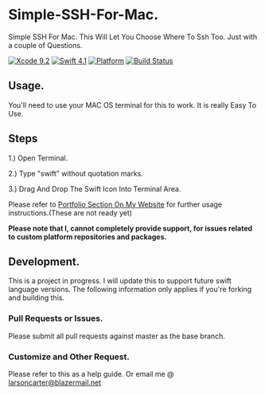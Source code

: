 # Simple-SSH-For-Mac.
Simple SSH For Mac. This Will Let You Choose Where To Ssh Too. Just with a couple of Questions.

[![Xcode 9.2](https://img.shields.io/badge/Xcode-9-blue.svg)](https://developer.apple.com/xcode/)
[![Swift 4.1](https://img.shields.io/badge/Swift-4-blue.svg)](https://swift.org/)
[![Platform](https://img.shields.io/badge/platforms-macOS-blue.svg)](https://developer.apple.com/platforms/)
[![Build Status](https://travis-ci.org/attaswift/Attabench.svg?branch=master)](https://travis-ci.org/attaswift/Attabench)

## Usage.

You'll need to use your MAC OS terminal for this to work. It is really Easy To Use.

##  Steps

1.) Open Terminal.

2.) Type "swift" without quotation marks.

3.) Drag And Drop The Swift Icon Into Terminal Area.

Please refer to [Portfolio Section On My Website](https://larsoncarter.website) for further usage instructions.(These are not ready yet)

**Please note that I, cannot completely provide support, for issues related to custom platform repositories and packages.**

## Development.

This is a project in progress. I will update this to support future swift language versions. The following information only applies if you're forking and building this.

### Pull Requests or Issues.

Please submit all pull requests against master as the base branch.

### Customize and Other Request.

Please refer to this as a help guide. Or email me @ larsoncarter@blazermail.net

